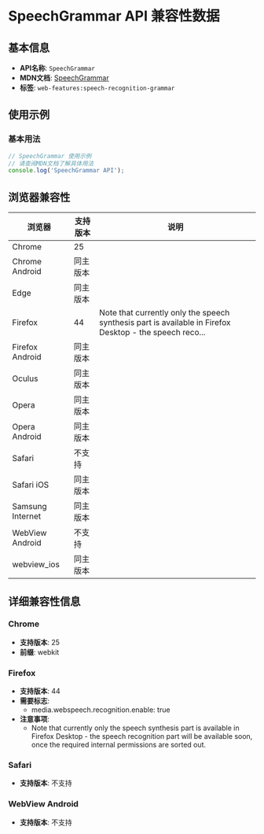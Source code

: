 # SpeechGrammar API 兼容性数据

## 基本信息

- **API名称**: `SpeechGrammar`
- **MDN文档**: [SpeechGrammar](https://developer.mozilla.org/docs/Web/API/SpeechGrammar)
- **标签**: `web-features:speech-recognition-grammar`

## 使用示例

### 基本用法

```javascript
// SpeechGrammar 使用示例
// 请查阅MDN文档了解具体用法
console.log('SpeechGrammar API');
```

## 浏览器兼容性

| 浏览器 | 支持版本 | 说明 |
|--------|----------|------|
| Chrome | 25 |  |
| Chrome Android | 同主版本 |  |
| Edge | 同主版本 |  |
| Firefox | 44 | Note that currently only the speech synthesis part is available in Firefox Desktop - the speech reco... |
| Firefox Android | 同主版本 |  |
| Oculus | 同主版本 |  |
| Opera | 同主版本 |  |
| Opera Android | 同主版本 |  |
| Safari | 不支持 |  |
| Safari iOS | 同主版本 |  |
| Samsung Internet | 同主版本 |  |
| WebView Android | 不支持 |  |
| webview_ios | 同主版本 |  |

## 详细兼容性信息

### Chrome

- **支持版本**: 25
- **前缀**: webkit

### Firefox

- **支持版本**: 44
- **需要标志**: 
  - media.webspeech.recognition.enable: true
- **注意事项**:
  - Note that currently only the speech synthesis part is available in Firefox Desktop - the speech recognition part will be available soon, once the required internal permissions are sorted out.

### Safari

- **支持版本**: 不支持

### WebView Android

- **支持版本**: 不支持

